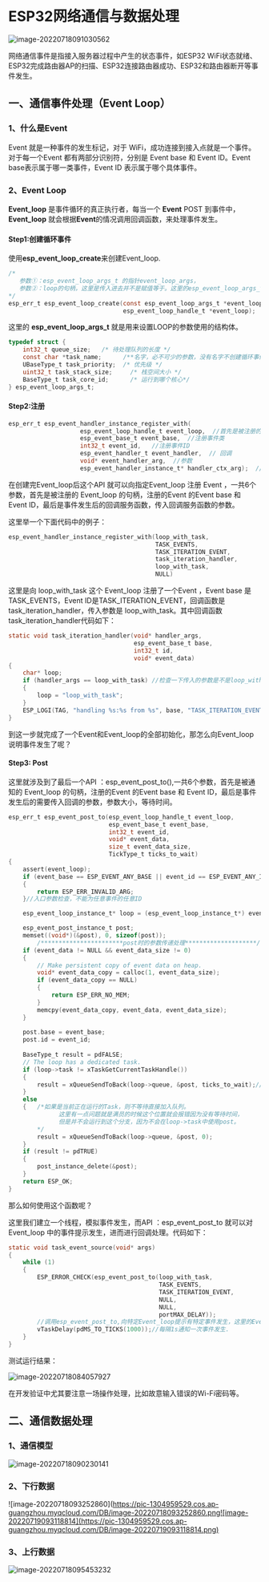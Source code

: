 # ESP32网络通信与数据处理

 ![image-20220718091030562](https://pic-1304959529.cos.ap-guangzhou.myqcloud.com/DB/image-20220718091030562.png)

网络通信事件是指接入服务器过程中产生的状态事件，如ESP32 WiFi状态就绪、ESP32完成路由器AP的扫描、ESP32连接路由器成功、ESP32和路由器断开等事件发生。

## 一、通信事件处理（Event Loop）

### 1、什么是Event

Event 就是一种事件的发生标记，对于 WiFi，成功连接到接入点就是一个事件。对于每一个Event 都有两部分识别符，分别是 Event base 和 Event ID。Event base表示属于哪一类事件，Event ID 表示属于哪个具体事件。

### 2、Event Loop

**Event_loop** 是事件循环的真正执行者，每当一个 **Event** POST 到事件中，**Event_loop** 就会根据**Event**的情况调用回调函数，来处理事件发生。

#### **Step1:创建循环事件**

使用**esp_event_loop_create**来创建Event_loop.

```C
/*
   参数①：esp_event_loop_args_t 的指针event_loop_args，
   参数②：loop的句柄，这里是传入进去并不是赋值等于。这里的esp_event_loop_args_t 就是用来设置LOOP的参数使用的结构体。
*/
esp_err_t esp_event_loop_create(const esp_event_loop_args_t *event_loop_args, 
                                esp_event_loop_handle_t *event_loop);
```

这里的 **esp_event_loop_args_t** 就是用来设置LOOP的参数使用的结构体。

```C
typedef struct {
    int32_t queue_size;   /* 待处理队列的长度 */
    const char *task_name;      /**名字，必不可少的参数，没有名字不创建循环事件*/
    UBaseType_t task_priority;  /* 优先级 */
    uint32_t task_stack_size;     /* 栈空间大小 */
    BaseType_t task_core_id;      /* 运行到哪个核心*/
} esp_event_loop_args_t;
```

#### **Step2:注册**

```c
esp_err_t esp_event_handler_instance_register_with(
    				esp_event_loop_handle_t event_loop,  //首先是被注册的 Event_loop 的句柄
    				esp_event_base_t event_base,  //注册事件类
    				int32_t event_id,   //注册事件ID
    				esp_event_handler_t event_handler,  // 回调 
    				void* event_handler_arg,  //参数
    				esp_event_handler_instance_t* handler_ctx_arg);  //NULL
```

在创建完Event_loop后这个API 就可以向指定Event_loop 注册 Event ，一共6个参数，首先是被注册的 Event_loop 的句柄，注册的Event 的Event base 和 Event ID，最后是事件发生后的回调服务函数，传入回调服务函数的参数。   

 这里举一个下面代码中的例子：

```c
esp_event_handler_instance_register_with(loop_with_task, 
										 TASK_EVENTS, 
										 TASK_ITERATION_EVENT, 
										 task_iteration_handler, 
										 loop_with_task, 
										 NULL)
```

这里是向 loop_with_task 这个 Event_loop 注册了一个Event ，Event base 是 TASK_EVENTS，Event ID是TASK_ITERATION_EVENT，回调函数是 task_iteration_handler，传入参数是 loop_with_task。其中回调函数 task_iteration_handler代码如下：

```c
static void task_iteration_handler(void* handler_args, 
                                   esp_event_base_t base, 
                                   int32_t id, 
                                   void* event_data)
{
    char* loop;
    if (handler_args == loop_with_task) //检查一下传入的参数是不是loop_with_task
    {
        loop = "loop_with_task";
    } 
    ESP_LOGI(TAG, "handling %s:%s from %s", base, "TASK_ITERATION_EVENT", loop);//提示事件回调正在运行。
}
```

到这一步就完成了一个Event和Event_loop的全部初始化，那怎么向Event_loop 说明事件发生了呢？ 

#### **Step3: Post**

这里就涉及到了最后一个API ：esp_event_post_to(),一共6个参数，首先是被通知的 Event_loop 的句柄，注册的Event 的Event base 和 Event ID，最后是事件发生后的需要传入回调的参数，参数大小，等待时间。

```C
esp_err_t esp_event_post_to(esp_event_loop_handle_t event_loop, 
                            esp_event_base_t event_base, 
                            int32_t event_id,
                            void* event_data, 
                            size_t event_data_size, 
                            TickType_t ticks_to_wait)
{
    assert(event_loop);
    if (event_base == ESP_EVENT_ANY_BASE || event_id == ESP_EVENT_ANY_ID)
    {
        return ESP_ERR_INVALID_ARG;
    }//入口参数检查，不能为任意事件的任意ID

    esp_event_loop_instance_t* loop = (esp_event_loop_instance_t*) event_loop;//指针复印转移

    esp_event_post_instance_t post;
    memset((void*)(&post), 0, sizeof(post));
		/***********************post时的参数传递处理********************/
    if (event_data != NULL && event_data_size != 0) 
    {
        // Make persistent copy of event data on heap.
        void* event_data_copy = calloc(1, event_data_size);
        if (event_data_copy == NULL) 
        {
            return ESP_ERR_NO_MEM;
        }
        memcpy(event_data_copy, event_data, event_data_size);
    }
    
    post.base = event_base;
    post.id = event_id;
    
    BaseType_t result = pdFALSE;
    // The loop has a dedicated task.
    if (loop->task != xTaskGetCurrentTaskHandle()) 
    {
        result = xQueueSendToBack(loop->queue, &post, ticks_to_wait);//加入到loop的事件发生队列中
    } 
    else 
    {   /*如果是当前正在运行的Task，则不等待直接加入队列。
              这里有一点问题就是满员的时候这个位置就会报错因为没有等待时间，
              但是并不会运行到这个分支，因为不会在loop->task中使用post。
    	*/
        result = xQueueSendToBack(loop->queue, &post, 0);
    }
    if (result != pdTRUE) 
    {
        post_instance_delete(&post);
    }
    return ESP_OK;
}
```

那么如何使用这个函数呢？

这里我们建立一个线程，模拟事件发生，而API ：esp_event_post_to 就可以对 Event_loop 中的事件提示发生，进而进行回调处理。代码如下：

```C
static void task_event_source(void* args)
{
    while (1)
    {
        ESP_ERROR_CHECK(esp_event_post_to(loop_with_task, 
                              			  TASK_EVENTS, 
                             			  TASK_ITERATION_EVENT, 
                             			  NULL, 
                            			  NULL, 
                         			      portMAX_DELAY));
        //调用esp_event_post_to,向特定Event_loop提示有特定事件发生，这里的Event与上文创建的一致。
        vTaskDelay(pdMS_TO_TICKS(1000));//每隔1s通知一次事件发生.
    }
}
```

测试运行结果：

![image-20220718084057927](https://pic-1304959529.cos.ap-guangzhou.myqcloud.com/DB/image-20220718084057927.png)

在开发验证中尤其要注意一场操作处理，比如故意输入错误的Wi-Fi密码等。

## 二、通信数据处理

### 1、通信模型

![image-20220718090230141](https://pic-1304959529.cos.ap-guangzhou.myqcloud.com/DB/image-20220718090230141.png)

### 2、下行数据

![image-20220718093252860](https://pic-1304959529.cos.ap-guangzhou.myqcloud.com/DB/image-20220718093252860.png![image-20220719093118814](https://pic-1304959529.cos.ap-guangzhou.myqcloud.com/DB/image-20220719093118814.png)



### 3、上行数据

![image-20220718095453232](https://pic-1304959529.cos.ap-guangzhou.myqcloud.com/DB/image-20220718095453232.png)




